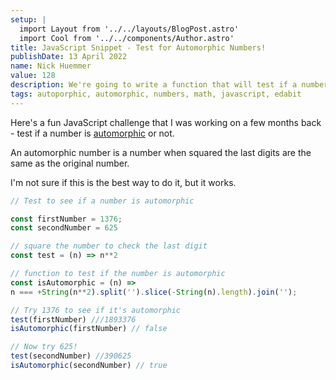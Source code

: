 ```yaml
---
setup: |
  import Layout from '../../layouts/BlogPost.astro'
  import Cool from '../../components/Author.astro'
title: JavaScript Snippet - Test for Automorphic Numbers!
publishDate: 13 April 2022
name: Nick Huemmer
value: 128
description: We're going to write a function that will test if a number is automorphic.
tags: autoporphic, automorphic, numbers, math, javascript, edabit
---
```




Here's a fun JavaScript challenge that I was working on a few months back - test if a number is [automorphic](https://en.wikipedia.org/wiki/Automorphic_number) or not.  



An automorphic number is a number when squared the last digits are the same as the original number.


I'm not sure if this is the best way to do it, but it works.


```javascript
// Test to see if a number is automorphic

const firstNumber = 1376;
const secondNumber = 625

// square the number to check the last digit
const test = (n) => n**2

// function to test if the number is automorphic
const isAutomorphic = (n) => 
n === +String(n**2).split('').slice(-String(n).length).join('');

// Try 1376 to see if it's automorphic  
test(firstNumber) ///1893376
isAutomorphic(firstNumber) // false

// Now try 625!
test(secondNumber) //390625
isAutomorphic(secondNumber) // true

```
